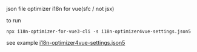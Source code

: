 json file optimizer i18n for vue(sfc / not jsx)

to run

```
npx i18n-optimizer-for-vue3-cli -s i18n-optimizer4vue-settings.json5
```

see example [i18n-optimizer4vue-settings.json5](./i18n-optimizer4vue-settings.json5)
